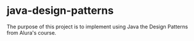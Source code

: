 # java-design-patterns
The purpose of this project is to implement using Java the Design Patterns from Alura's course.

